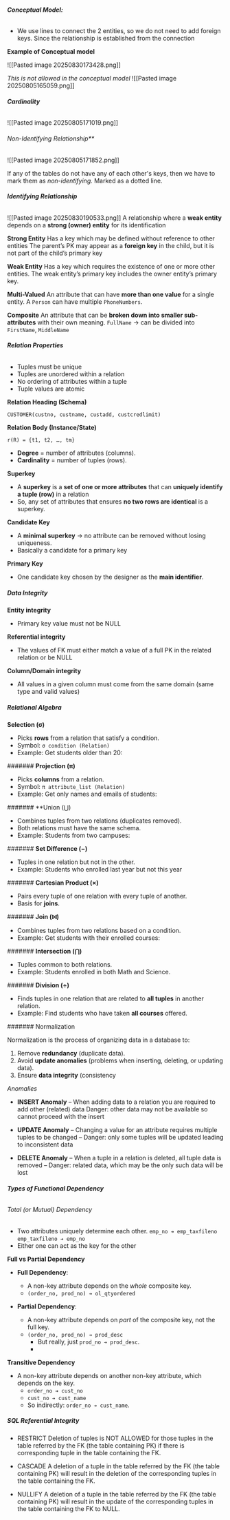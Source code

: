###### **Conceptual Model:** 
- We use lines to connect the 2 entities, so we do not need to add foreign keys. Since the relationship is established from the connection

**Example of Conceptual model**

![[Pasted image 20250830173428.png]]

*This is not allowed in the conceptual model*
![[Pasted image 20250805165059.png]]
###### **Cardinality**
![[Pasted image 20250805171019.png]]

###### Non-Identifying Relationship**
![[Pasted image 20250805171852.png]]

If any of the tables do not have any of each other's keys, then we have to mark them as *non-identifying.* Marked as a dotted line. 

###### **Identifying Relationship**

![[Pasted image 20250830190533.png]]
A relationship where a **weak entity** depends on a **strong (owner) entity** for its identification

**Strong Entity**
Has a key which may be defined without reference to other entities
The parent’s PK may appear as a **foreign key** in the child, but it is not part of the child’s primary key

**Weak Entity**
Has a key which requires the existence of one or more other entities. 
The weak entity’s primary key includes the owner entity’s primary key.

**Multi-Valued**
An attribute that can have **more than one value** for a single entity.
A `Person` can have multiple `PhoneNumbers`.

**Composite**
An attribute that can be **broken down into smaller sub-attributes** with their own meaning.
`FullName` → can be divided into `FirstName`, `MiddleName`

###### **Relation Properties**

- Tuples must be unique 
- Tuples are unordered within a relation
- No ordering of attributes within a tuple
- Tuple values are atomic

**Relation Heading (Schema)**

`CUSTOMER(custno, custname, custadd, custcredlimit)`

**Relation Body (Instance/State)**

`r(R) = {t1, t2, …, tm}`
- **Degree** = number of attributes (columns).
- **Cardinality** = number of tuples (rows).

**Superkey**
- A **superkey** is a **set of one or more attributes** that can **uniquely identify a tuple (row)** in a relation
- So, any set of attributes that ensures **no two rows are identical** is a superkey.

**Candidate Key**
- A **minimal superkey** → no attribute can be removed without losing uniqueness.
- Basically a candidate for a primary key

**Primary Key**
- One candidate key chosen by the designer as the **main identifier**.

##### Data Integrity

**Entity integrity**
- Primary key value must not be NULL

**Referential integrity**
- The values of FK must either match a value of a full PK in the related relation or be NULL

**Column/Domain integrity**
- All values in a given column must come from the same domain (same type and valid values)

##### Relational Algebra 

**Selection (σ)**
- Picks **rows** from a relation that satisfy a condition.
- Symbol: `σ condition (Relation)`
- Example: Get students older than 20:

####### **Projection (π)**
- Picks **columns** from a relation.
- Symbol: `π attribute_list (Relation)`
- Example: Get only names and emails of students:

####### **Union (⋃)
- Combines tuples from two relations (duplicates removed).
- Both relations must have the same schema.
- Example: Students from two campuses:

####### **Set Difference (−)**
- Tuples in one relation but not in the other.
- Example: Students who enrolled last year but not this year

####### **Cartesian Product (×)**
- Pairs every tuple of one relation with every tuple of another.
- Basis for **joins**.

####### **Join (⨝)**
- Combines tuples from two relations based on a condition.
- Example: Get students with their enrolled courses:

####### **Intersection (⋂)**
- Tuples common to both relations.
- Example: Students enrolled in both Math and Science.

####### **Division (÷)**
- Finds tuples in one relation that are related to **all tuples** in another relation.
- Example: Find students who have taken **all courses** offered.

####### Normalization

Normalization is the process of organizing data in a database to:

1. Remove **redundancy** (duplicate data).
2. Avoid **update anomalies** (problems when inserting, deleting, or updating data).
3. Ensure **data integrity** (consistency

*Anomalies*
- **INSERT Anomaly** – When adding data to a relation you are required to add other (related) data  Danger: other data may not be available so cannot proceed with the insert  

- **UPDATE Anomaly** – Changing a value for an attribute requires multiple tuples to be changed – Danger: only some tuples will be updated leading to inconsistent data 

- **DELETE Anomaly** – When a tuple in a relation is deleted, all tuple data is removed – Danger: related data, which may be the only such data will be lost

###### **Types of Functional Dependency**

###### Total (or Mutual) Dependency

- Two attributes uniquely determine each other.
   `emp_no ➔ emp_taxfileno`
   `emp_taxfileno ➔ emp_no`
- Either one can act as the key for the other
  
**Full vs Partial Dependency**

- **Full Dependency**:
    - A non-key attribute depends on the _whole_ composite key.
    - `(order_no, prod_no) ➔ ol_qtyordered`
        
- **Partial Dependency**:
    - A non-key attribute depends on _part_ of the composite key, not the full key.
    - `(order_no, prod_no) ➔ prod_desc`
        - But really, just `prod_no ➔ prod_desc`.
        - 
**Transitive Dependency**
- A non-key attribute depends on another non-key attribute, which depends on the key.
    - `order_no ➔ cust_no`
    - `cust_no ➔ cust_name`
    - So indirectly: `order_no ➔ cust_name`.

##### SQL Referential Integrity
- RESTRICT 
	Deletion of tuples is NOT ALLOWED for those tuples in the table referred by the FK (the table containing PK) if there is corresponding tuple in the table containing the FK. 

- CASCADE 
	A deletion of a tuple in the table referred by the FK (the table containing PK) will result in the deletion of the corresponding tuples in the table containing the FK. 

- NULLIFY 
	A deletion of a tuple in the table referred by the FK (the table containing PK) will result in the update of the corresponding tuples in the table containing the FK to NULL.

